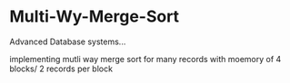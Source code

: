 # Multi-Wy-Merge-Sort
Advanced Database systems...

implementing mutli way merge sort for many records with moemory of 4 blocks/ 2 records per block
